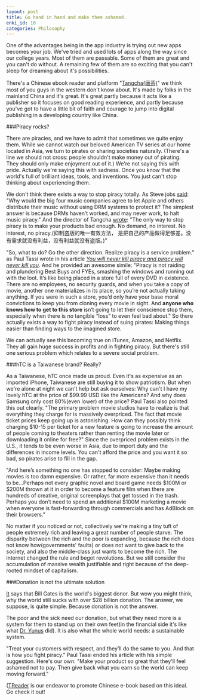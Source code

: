 ```yaml
---
layout: post
title: Go hand in hand and make them ashamed.
enki_id: 10
categories: Philosophy
---
```

One of the advantages being in the app industry is trying out new apps becomes your job. We've tried and used lots of apps along the way since our college years. Most of them are passable. Some of them are great and you can't do without. A remaining few of them are so exciting that you can't sleep for dreaming about it's possibilities.

There's a Chinese ebook reader and platform "[Tangcha(唐茶)](http://tangcha.tc/)" we think most of you guys in the western don't know about. It's made by folks in the mainland China and it's great. It's great partly because it acts like a publisher so it focuses on good reading experience, and partly because you've got to have a little bit of faith and courage to jump into digital publishing in a developing country like China.

###Piracy rocks?

There are piracies, and we have to admit that sometimes we quite enjoy them. While we cannot watch our beloved American TV series at our home located in Asia, we turn to pirates or sharing societies naturally. (There's a line we should not cross: people shouldn't make money out of pirating. They should only make enjoyment out of it.) We're not saying this with pride. Actually we're saying this with sadness. Once you know that the world's full of brilliant ideas, tools, and inventions. You just can't stop thinking about experiencing them.

We don't think there exists a way to stop piracy totally. As Steve jobs [said](http://www.apple.com/fr/hotnews/thoughtsonmusic/): "Why would the big four music companies agree to let Apple and others distribute their music without using DRM systems to protect it? The simplest answer is because DRMs haven’t worked, and may never work, to halt music piracy." And the director of Tangcha [wrote](http://blog.tangcha.tc/2012/01/drm-and-ebook-piracy/): "The only way to stop piracy is to make your products bad enough. No demand, no interest. No interest, no piracy.(抑制盗版的唯一有效方法， 是把自己的产品做得足够差。没有需求就没有利益，没有利益就没有盗版。)"

"So, what to do? Go the other direction. Realize piracy is a service problem." as Paul Tassi wrote in his article *[You will never kill piracy and piracy will never kill you](http://www.forbes.com/sites/insertcoin/2012/02/03/you-will-never-kill-piracy-and-piracy-will-never-kill-you/)*. And he provided an awesome simile: "Piracy is not raiding and plundering Best Buys and FYEs, smashing the windows and running out with the loot. It’s like being placed in a store full of every DVD in existence. There are no employees, no security guards, and when you take a copy of movie, another one materializes in its place, so you’re not actually taking anything. If you were in such a store, you’d only have your base moral convictions to keep you from cloning every movie in sight. And **anyone who knows how to get to this store** isn’t going to let their conscience stop them, especially when there is no tangible “loss” to even feel bad about." So there actually exists a way to fight piracy instead of suing pirates: Making things easier than finding ways to the imagined store.

We can actually see this becoming true on iTunes, Amazon, and Netflix. They all gain huge success in profits and in fighting piracy. But there's still one serious problem which relates to a severe social problem.

###hTC is a Taiwanese brand? Really?

As a Taiwanese, hTC once made us proud. Even it's as expensive as an imported iPhone, Taiwanese are still buying it to show patriotism. But when we're alone at night we can't help but ask ourselves: Why can't I have my lovely hTC at the price of $99.99 USD like the Americans? And why does Samsung only cost 80%(even lower) of the price? Paul Tassi also pointed this out clearly. "The primary problem movie studios have to realize is that everything they charge for is massively overpriced. The fact that movie ticket prices keep going up is astonishing. How can they possibly think charging $10-15 per ticket for a new feature is going to increase the amount of people coming to theaters rather than renting the movie later or downloading it online for free?" Since the overpriced problem exists in the U.S., it tends to be even worse in Asia, due to import duty and the differences in income levels. You can't afford the price and you want it so bad, so pirates arise to fill in the gap.

"And here’s something no one has stopped to consider: Maybe making movies is too damn expensive. Or rather, far more expensive than it needs to be…Perhaps not every graphic novel and board game needs $100M or $200M thrown at it in order to become a feature film when there are hundreds of creative, original screenplays that get tossed in the trash. Perhaps you don’t need to spend an additional $100M marketing a movie when everyone is fast-forwarding through commercials and has AdBlock on their browsers."

No matter if you noticed or not, collectively we're making a tiny tuft of people extremely rich and leaving a great number of people starve. The disparity between the rich and the poor is expanding, because the rich does not know how(governments' faults) or does not want to give back to the society, and also the middle-class just wants to become the rich. The internet changed the rule and begot revolutions. But we still consider the accumulation of massive wealth justifiable and right because of the deep-rooted mindset of capitalism.

###Donation is not the ultimate solution

[It](http://www.therichest.org/technology/william-gates-net-worth/) says that Bill Gates is the world's biggest donor. But wow you might think, why the world still sucks with over $28 billion donation. The answer, we suppose, is quite simple. Because donation is not the answer.

The poor and the sick need our donation, but what they need more is a  system for them to stand up on their own feet(in the financial side it's like what [Dr. Yunus](http://www.muhammadyunus.org) did). It is also what the whole world needs: a sustainable system.

"Treat your customers with respect, and they’ll do the same to you. And that is how you fight piracy." Paul Tassi ended his article with his simple suggestion. Here's our own: "Make your product so great that they'll feel ashamed not to pay. Then give back what you earn so the world can keep moving forward."

([TReader](http://ttwns.tw/treader) is our endeavor to promote Chinese e-book based on this ideal. Go check it out!
